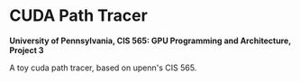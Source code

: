 CUDA Path Tracer
================

**University of Pennsylvania, CIS 565: GPU Programming and Architecture, Project 3**

A toy cuda path tracer, based on upenn's CIS 565.